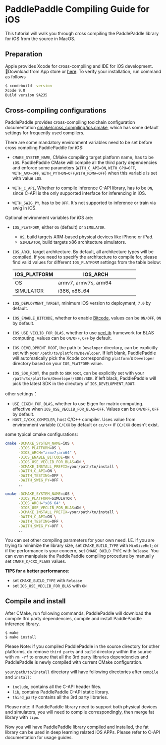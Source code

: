 # PaddlePaddle Compiling Guide for iOS

This tutorial will walk you through cross compiling the PaddlePaddle library for iOS from the source in MacOS.

## Preparation

Apple provides Xcode for cross-compiling and IDE for iOS development. Download from App store or [here](https://developer.apple.com/cn/xcode/). To verify your installation, run command as follows

```bash
$ xcodebuild -version
Xcode 9.0
Build version 9A235
```

## Cross-compiling configurations

PaddlePaddle provides cross-compiling toolchain configuration documentation [cmake/cross_compiling/ios.cmake](https://github.com/PaddlePaddle/Paddle/blob/develop/cmake/cross_compiling/ios.cmake), which has some default settings for frequently used compilers.

There are some mandatory environment variables need to be set before cross compiling PaddlePaddle for iOS:

- `CMAKE_SYSTEM_NAME`, CMake compiling target platform name, has to be `iOS`. PaddlePaddle CMake will compile all the third party dependencies and enforce some parameters (`WITH_C_API=ON`, `WITH_GPU=OFF`, `WITH_AVX=OFF`, `WITH_PYTHON=OFF`,`WITH_RDMA=OFF`) when this variable is set with value `iOS`.

- `WITH_C_API`, Whether to compile inference C-API library, has to be `ON`, since C-API is the only supported interface for inferencing in iOS.
- `WITH_SWIG_PY`, has to be `OFF`. It's not supported to inference or train via swig in iOS.

Optional environment variables for iOS are:

- `IOS_PLATFORM`, either `OS` (default) or `SIMULATOR`.
  - `OS`, build targets ARM-based physical devices like iPhone or iPad.
  - `SIMULATOR`, build targets x86 architecture simulators.
- `IOS_ARCH`, target architecture. By default, all architecture types will be compiled. If you need to specify the architecture to compile for, please find valid values for different `IOS_PLATFORM` settings from the table below:

    <table class="docutils">
    <colgroup>
      <col width="35%" />
      <col width="65%" />
    </colgroup>
    <thead valign="bottom">
      <tr class="row-odd">
      <th class="head">IOS_PLATFORM</th>
      <th class="head">IOS_ARCH</th>
    </tr>
    </thead>
    <tbody valign="top">
      <tr class="row-even">
      <td>OS</td>
      <td>armv7, armv7s, arm64 </td>
    </tr>
    <tr class="row-odd">
      <td>SIMULATOR</td>
      <td>i386, x86_64 </td>
    </tr>
    </tbody>
    </table>

- `IOS_DEPLOYMENT_TARGET`, minimum iOS version to deployment, `7.0` by default.
- `IOS_ENABLE_BITCODE`, whether to enable [Bitcode](https://developer.apple.com/library/content/documentation/IDEs/Conceptual/AppDistributionGuide/AppThinning/AppThinning.html#//apple_ref/doc/uid/TP40012582-CH35-SW3), values can be `ON/OFF`, `ON` by default.
- `IOS_USE_VECLIB_FOR_BLAS`, whether to use [vecLib](https://developer.apple.com/documentation/accelerate/veclib) framework for BLAS computing. values can be `ON/OFF`, `OFF` by default.
- `IOS_DEVELOPMENT_ROOT`, the path to `Developer` directory, can be explicitly set with your `/path/to/platform/Developer`. If left blank, PaddlePaddle will automatically pick the Xcode corresponding `platform`'s `Developer` directory based on your `IOS_PLATFORM` value.
- `IOS_SDK_ROOT`, the path to `SDK` root, can be explicitly set with your  `/path/to/platform/Developer/SDKs/SDK`. if left black, PaddlePaddle will pick the latest SDK in the directory of `IOS_DEVELOPMENT_ROOT`.

other settings：

- `USE_EIGEN_FOR_BLAS`, whether to use Eigen for matrix computing. effective when `IOS_USE_VECLIB_FOR_BLAS=OFF`. Values can be `ON/OFF`, `OFF` by default.
- `HOST_C/CXX_COMPILER`, host C/C++ compiler. Uses value from environment variable `CC/CXX` by default or `cc/c++` if `CC/CXX` doesn't exist.

some typical cmake configurations:

```bash
cmake -DCMAKE_SYSTEM_NAME=iOS \
      -DIOS_PLATFORM=OS \
      -DIOS_ARCH="armv7;arm64" \
      -DIOS_ENABLE_BITCODE=ON \
      -DIOS_USE_VECLIB_FOR_BLAS=ON \
      -DCMAKE_INSTALL_PREFIX=your/path/to/install \
      -DWITH_C_API=ON \
      -DWITH_TESTING=OFF \
      -DWITH_SWIG_PY=OFF \
      ..
```

```bash
cmake -DCMAKE_SYSTEM_NAME=iOS \
      -DIOS_PLATFORM=SIMULATOR \
      -DIOS_ARCH="x86_64" \
      -DIOS_USE_VECLIB_FOR_BLAS=ON \
      -DCMAKE_INSTALL_PREFIX=your/path/to/install \
      -DWITH_C_API=ON \
      -DWITH_TESTING=OFF \
      -DWITH_SWIG_PY=OFF \
      ..
```

You can set other compiling parameters for your own need. I.E. if you are trying to minimize the library size, set `CMAKE_BUILD_TYPE` with `MinSizeRel`; or if the performance is your concern, set `CMAKE_BUILD_TYPE` with `Release`. You can even manipulate the PaddlePaddle compiling procedure by manually set `CMAKE_C/CXX_FLAGS` values.

**TIPS for a better performance**:

- set `CMAKE_BUILD_TYPE` with `Release`
- set `IOS_USE_VECLIB_FOR_BLAS` with `ON`

## Compile and install

After CMake, run following commands, PaddlePaddle will download the compile 3rd party dependencies, compile and install PaddlePaddle inference library.

```
$ make
$ make install
```

Please Note: if you compiled PaddlePaddle in the source directory for other platforms, do remove `third_party` and `build` directory within the source with `rm -rf` to ensure that all the 3rd party libraries dependencies and PaddlePaddle is newly compiled with current CMake configuration.

`your/path/to/install` directory will have following directories after `compile` and `install`:

- `include`, contains all the C-API header files.
- `lib`, contains PaddlePaddle C-API static library.
- `third_party` contains all the 3rd party libraries.

Please note: if PaddlePaddle library need to support both physical devices and simulators, you will need to compile correspondingly, then merge fat library with `lipo`.

Now you will have PaddlePaddle library compiled and installed, the fat library can be used in deep learning related iOS APPs. Please refer to C-API documentation for usage guides.
